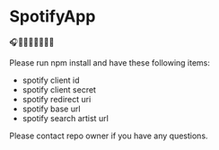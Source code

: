 # SpotifyApp
🎧🎤🎹🎷🎺🎸🎻🎼

Please run npm install and have these following items:

 - spotify client id
 - spotify client secret
 - spotify redirect uri
 - spotify base url
 - spotify search artist url

Please contact repo owner if you have any questions.